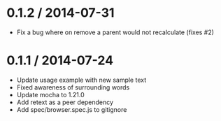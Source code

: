 
0.1.2 / 2014-07-31
==================

 * Fix a bug where on remove a parent would not recalculate (fixes #2)

0.1.1 / 2014-07-24
==================

 * Update usage example with new sample text
 * Fixed awareness of surrounding words
 * Update mocha to 1.21.0
 * Add retext as a peer dependency
 * Add spec/browser.spec.js to gitignore

